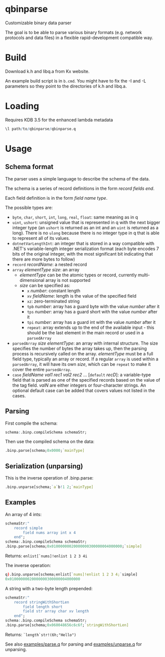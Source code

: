 # qbinparse
Customizable binary data parser

The goal is to be able to parse various binary formats (e.g. network protocols and data files)
in a flexible rapid-development compatible way.

# Build
Download k.h and libq.a from Kx website.

An example build script is in ```b.cmd```. You might have to fix the -I and -L parameters 
so they point to the directories of k.h and libq.a.

# Loading 
Requires KDB 3.5 for the enhanced lambda metadata

```q
\l path/to/qbinparse/qbinparse.q
```

# Usage
## Schema format
The parser uses a simple language to describe the schema of the data.

The schema is a series of record definitions in the form *record* _fields_ *end*.

Each field definition is in the form *field* _name_ _type_.

The possible types are:
* `byte`, `char`, `short`, `int`, `long`, `real`, `float`: same meaning as in q
* `uint`, `ushort`: unsigned value that is represented in q with the next bigger integer type (an `ushort` is returned as an int and an `uint` is returned as a long). There is no `ulong` because there is no integer type in q that is able to represent all of its values.
* `dotnetVarLengthInt`: an integer that is stored in a way compatible with .NET's variable-length integer serialization format (each byte encodes 7 bits of the original integer, with the most significant bit indicating that there are more bytes to follow)
* `record` _recordName_: a nested record
* `array` _elementType_ _size_: an array
  * _elementType_ can be the atomic types or record, currently multi-dimensional array is not supported
  * _size_ can be specified as:
    * `x` _number_: constant length
    * `xv` _fieldName_: length is the value of the specified field
    * `xz`: zero-terminated string
    * `tpb` _number_: array has a guard byte with the value _number_ after it
    * `tps` _number_: array has a guard short with the value _number_ after it
    * `tpi` _number_: array has a guard int with the value _number_ after it
    * `repeat`: array extends up to the end of the available input - this should be the last element in the main record or used in a `parsedArray`
* `parsedArray` _size_ _elementType_: an array with internal structure. The size specifies the number of bytes the array takes up, then the parsing process is recursively called on the array. _elementType_ must be a full field type, typically an array or record. If a regular `array` is used within a `parsedArray`, it will have its own _size_, which can be `repeat` to make it cover the entire `parsedArray`.
* `case` _fieldName_ _val1_ _rec1_ _val2_ _rec2_ ... [`default` _recD_]: a variable-type field that is parsed as one of the specified records based on the value of the tag field. _valN_ are either integers or four-character strings. An optional default case can be added that covers values not listed in the cases.

## Parsing
First compile the schema:
```q
schema:.binp.compileSchema schemaStr;
```
Then use the compiled schema on the data:
```q
.binp.parse[schema;0x0000;`mainType]
```

## Serialization (unparsing)
This is the inverse operation of .binp.parse:
```q
.binp.unparse[schema;`a`b!1 2;`mainType]
```

## Examples

An array of 4 ints:
```q
schemaStr:"
    record simple
        field nums array int x 4
    end";
schema:.binp.compileSchema schemaStr;
.binp.parse[schema;0x01000000020000000300000004000000;`simple]
```
Returns: ```enlist[`nums]!enlist 1 2 3 4i```

The inverse operation:
```q
q).binp.unparse[schema;enlist[`nums]!enlist 1 2 3 4;`simple]
0x01000000020000000300000004000000
```

A string with a two-byte length prepended:
```q
schemaStr:"
    record stringWithShortLen
        field length short
        field str array char xv length
    end";
schema:.binp.compileSchema schemaStr;
.binp.parse[schema;0x060048656c6c6f;`stringWithShortLen]
```
Returns: ``` `length`str!(6h;"Hello") ```

See also [examples/parse.q](examples/parse.q) for parsing and [examples/unparse.q](examples/unparse.q) for unparsing.
